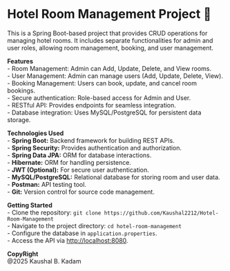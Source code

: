 # Hotel Room Management Project 🏨

<p>
  This is a Spring Boot-based project that provides CRUD operations for managing hotel rooms. It includes separate functionalities for admin and user roles, allowing room management, booking, and user management.
</p>

<p>
  <b>Features</b><br>
  - Room Management: Admin can Add, Update, Delete, and View rooms.<br>
  - User Management: Admin can manage users (Add, Update, Delete, View).<br>
  - Booking Management: Users can book, update, and cancel room bookings.<br>
  - Secure authentication: Role-based access for Admin and User.<br>
  - RESTful API: Provides endpoints for seamless integration.<br>
  - Database integration: Uses MySQL/PostgreSQL for persistent data storage.<br>
</p>

<p>
  <b>Technologies Used</b><br>
  - <b>Spring Boot:</b> Backend framework for building REST APIs.<br>
  - <b>Spring Security:</b> Provides authentication and authorization.<br>
  - <b>Spring Data JPA:</b> ORM for database interactions.<br>
  - <b>Hibernate:</b> ORM for handling persistence.<br>
  - <b>JWT (Optional):</b> For secure user authentication.<br>
  - <b>MySQL/PostgreSQL:</b> Relational database for storing room and user data.<br>
  - <b>Postman:</b> API testing tool.<br>
  - <b>Git:</b> Version control for source code management.<br>
</p>

<p>
  <b>Getting Started</b><br>
  - Clone the repository: <code>git clone https://github.com/Kaushal2212/Hotel-Room-Management</code><br>
  - Navigate to the project directory: <code>cd hotel-room-management</code><br>
  - Configure the database in <code>application.properties</code>.<br>
  - Access the API via <a href="http://localhost:8080">http://localhost:8080</a>.<br>
</p>

<p>
  <b>CopyRight</b><br>
  @2025 Kaushal B. Kadam
</p>
